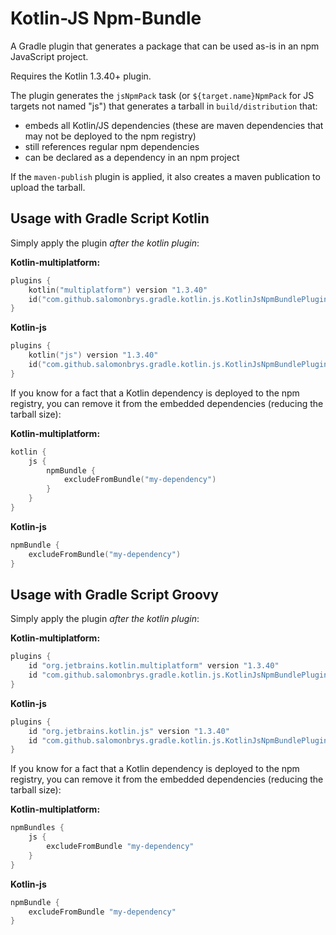 Kotlin-JS Npm-Bundle
====================

A Gradle plugin that generates a package that can be used as-is in an npm JavaScript project.

Requires the Kotlin 1.3.40+ plugin.

The plugin generates the `jsNpmPack` task (or `${target.name}NpmPack` for JS targets not named "js") that generates a tarball in `build/distribution` that:

- embeds all Kotlin/JS dependencies (these are maven dependencies that may not be deployed to the npm registry)
- still references regular npm dependencies
- can be declared as a dependency in an npm project

If the `maven-publish` plugin is applied, it also creates a maven publication to upload the tarball.

Usage with Gradle Script Kotlin
-------------------------------

Simply apply the plugin *after the kotlin plugin*:

**Kotlin-multiplatform:**

```kotlin
plugins {
    kotlin("multiplatform") version "1.3.40"
    id("com.github.salomonbrys.gradle.kotlin.js.KotlinJsNpmBundlePlugin") version "1.0.0"
}
```

**Kotlin-js**

```kotlin
plugins {
    kotlin("js") version "1.3.40"
    id("com.github.salomonbrys.gradle.kotlin.js.KotlinJsNpmBundlePlugin") version "1.0.0"
}
```

If you know for a fact that a Kotlin dependency is deployed to the npm registry, you can remove it from the embedded dependencies (reducing the tarball size):

**Kotlin-multiplatform:**

```kotlin
kotlin {
    js {
        npmBundle {
            excludeFromBundle("my-dependency")
        }
    }
}
```

**Kotlin-js**

```kotlin
npmBundle {
    excludeFromBundle("my-dependency")
}
```


Usage with Gradle Script Groovy
-------------------------------

Simply apply the plugin *after the kotlin plugin*:

**Kotlin-multiplatform:**

```groovy
plugins {
    id "org.jetbrains.kotlin.multiplatform" version "1.3.40"
    id "com.github.salomonbrys.gradle.kotlin.js.KotlinJsNpmBundlePlugin" version "1.0.0"
}
```

**Kotlin-js**

```groovy
plugins {
    id "org.jetbrains.kotlin.js" version "1.3.40"
    id "com.github.salomonbrys.gradle.kotlin.js.KotlinJsNpmBundlePlugin" version "1.0.0"
}
```

If you know for a fact that a Kotlin dependency is deployed to the npm registry, you can remove it from the embedded dependencies (reducing the tarball size):

**Kotlin-multiplatform:**

```groovy
npmBundles {
    js {
        excludeFromBundle "my-dependency"
    }
}
```

**Kotlin-js**

```groovy
npmBundle {
    excludeFromBundle "my-dependency"
}
```
